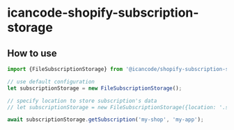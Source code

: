 # icancode-shopify-subscription-storage

## How to use

```javascript
import {FileSubscriptionStorage} from '@icancode/shopify-subscription-storage';

// use default configuration
let subscriptionStorage = new FileSubscriptionStorage();

// specify location to store subscription's data
// let subscriptionStorage = new FileSubscriptionStorage({location: '.subscriptions'});

await subscriptionStorage.getSubscription('my-shop', 'my-app');
```